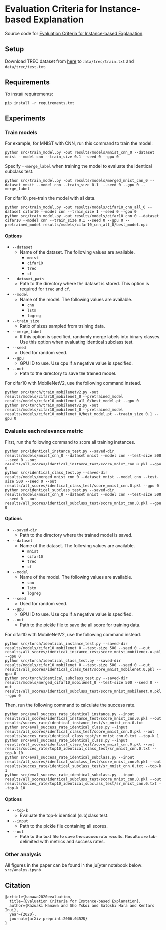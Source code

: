 # Evaluation Criteria for Instance-based Explanation

Source code for [Evaluation Criteria for Instance-based Explanation](https://arxiv.org/abs/2006.04528).


## Setup
Download TREC dataset from [here](https://cogcomp.seas.upenn.edu/Data/QA/QC/) to `data/trec/train.txt` and `data/trec/test.txt`.


## Requirements

To install requirements:

```setup
pip install -r requirements.txt
```

## Experiments

### Train models

For example, for MNIST with CNN, run this command to train the model:

```trai
python src/train_model.py -out results/models/mnist_cnn_0 --dataset mnist --model cnn --train_size 0.1 --seed 0 --gpu 0
```

Specify `--merge_label` when training the model to evaluate the identical subclass test.
```trai
python src/train_model.py -out results/models/merged_mnist_cnn_0 --dataset mnsit --model cnn --train_size 0.1  --seed 0 --gpu 0 --merge_label
```

For cifar10, pre-train the model with all data.
```trai
python src/train_model.py -out results/models/cifar10_cnn_all_0 --dataset cifar10 --model cnn --train_size 1 --seed 0 --gpu 0
python src/train_model.py -out results/models/cifar10_cnn_0 --dataset cifar10 --model cnn --train_size 0.1 --seed 0 --gpu 0 --pretrained_model results/models/cifar10_cnn_all_0/best_model.npz
```

#### Options
- `--dataset`
    - Name of the dataset. The following values ​​are available.
        - `mnist`
        - `cifar10`
        - `trec`
        - `cf`
- `--dataset_path`
    - Path to the directory where the dataset is stored. This option is required for `trec` and `cf`.
- `--model`
    - Name of the model. The following values ​​are available.
        - `cnn`
        - `lstm`
        - `logreg`
- `--train_size`
    - Ratio of sizes sampled from training data.
- `--merge_label`
    - If this option is specified, randomly merge labels into binary classes. Use this option when evaluating identical subclass test.
- `--seed`
    - Used for random seed.
- `--gpu`
    - GPU ID to use. Use cpu if a negative value is specified.
- `--out`
    - Path to the directory to save the trained model.

For cifar10 with MobileNetV2, use the following command instead.
```
python src/torch/train_mobilenetv2.py -out results/models/cifar10_mobilenet_0 --pretrained_model results/models/cifar10_mobilenet_all_0/best_model.pt --gpu 0
python src/torch/train_mobilenetv2.py -out results/models/cifar10_mobilenet_0 --pretrained_model results/models/cifar10_mobilenet_0/best_model.pt --traain_size 0.1 --gpu 0
```

### Evaluate each relevance metric
First, run the following command to score all training instances.

```eval
python src/identical_instance_test.py --saved-dir results/models/mnist_cnn_0 --dataset mnist --model cnn --test-size 500 --seed 0 --out results/all_scores/identical_instance_test/score_mnist_cnn.0.pkl --gpu 0
python src/identical_class_test.py --saved-dir results/models/merged_mnist_cnn_0 --dataset mnist --model cnn --test-size 500 --seed 0 --out results/all_scores/identical_class_test/score_mnist_cnn.0.pkl --gpu 0
python src/identical_subclass_test.py --saved-dir results/models/mnist_cnn_0 --dataset mnist --model cnn --test-size 500 --seed 0 --out results/all_scores/identical_subclass_test/score_mnist_cnn.0.pkl --gpu 0
```
#### Options
- `--saved-dir`
    - Path to the directory where the trained model is saved.
- `--dataset`
    - Name of the dataset. The following values ​​are available.
        - `mnist`
        - `cifar10`
        - `trec`
        - `cf`
- `--model`
    - Name of the model. The following values ​​are available.
        - `cnn`
        - `lstm`
        - `logreg`
- `--seed`
    - Used for random seed.
- `--gpu`
    - GPU ID to use. Use cpu if a negative value is specified.
- `--out`
    - Path to the pickle file to save the all score for training data.

For cifar10 with MobileNetV2, use the following command instead.
```
python src/torch/identical_instance_test.py --saved-dir results/models/cifar10_mobilenet_0 --test-size 500 --seed 0 --out results/all_scores/identical_instance_test/score_mnist_mobilenet.0.pkl --gpu 0
python src/torch/identical_class_test.py --saved-dir results/models/cifar10_mobilenet_0 --test-size 500 --seed 0 --out results/all_scores/identical_class_test/score_mnist_mobilenet.0.pkl --gpu 0
python src/torch/identical_subclass_test.py --saved-dir results/models/merged_cifar10_mobilenet_0 --test-size 500 --seed 0 --out results/all_scores/identical_subclass_test/score_mnist_mobilenet.0.pkl --gpu 0
```

Then, run the following command to calculate the success rate.

```eval
python src/eval_success_rate_identical_instance.py --input results/all_scores/identical_instance_test/score_mnist_cnn.0.pkl --out results/succes_rate/identical_instance_test/sr_mnist_cnn.0.txt
python src/eval_success_rate_identical_class.py --input results/all_scores/identical_class_test/score_mnist_cnn.0.pkl --out results/succes_rate/identical_class_test/sr_mnist_cnn.0.txt --top-k 1
python src/eval_success_rate_identical_class.py --input results/all_scores/identical_class_test/score_mnist_cnn.0.pkl --out results/succes_rate/top10_identical_class_test/sr_mnist_cnn.0.txt --top-k 10
python src/eval_success_rate_identical_subclass.py --input results/all_scores/identical_subclass_test/score_mnist_cnn.0.pkl --out results/succes_rate/identical_subclass_test/sr_mnist_cnn.0.txt --top-k 1
python src/eval_success_rate_identical_subclass.py --input results/all_scores/identical_subclass_test/score_mnist_cnn.0.pkl --out results/succes_rate/top10_identical_subclass_test/sr_mnist_cnn.0.txt --top-k 10
```
#### Options
- `--top-k`
    - Evaluate the top-k identical (sub)class test.
- `--input`
    - Path to the pickle file containing all scores.
- `--out`
    - Path to the text file to save the succes rate results. Results are tab-delimited with metrics and success rates.

### Other analysis
All figures in the paper can be found in the ju[yter notebook below:
`src/analys.ipynb`

## Citation
```
@article{hanawa2020evaluation,
  title={Evaluation Criteria for Instance-based Explanation},
  author={Kazuaki Hanawa and Sho Yokoi and Satoshi Hara and Kentaro Inui},
  year={2020},
  journal={arXiv preprint:2006.04528}
}
```
